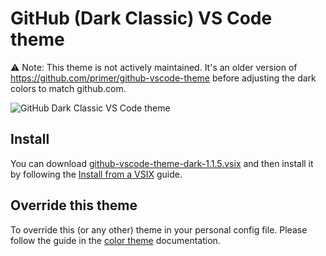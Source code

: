 # GitHub (Dark Classic) VS Code theme

:warning: Note: This theme is not actively maintained. It's an older version of https://github.com/primer/github-vscode-theme before adjusting the dark colors to match github.com.

![GitHub Dark Classic VS Code theme](https://user-images.githubusercontent.com/378023/102616403-d9279e80-417a-11eb-86fa-ddda833e3704.png)

## Install

You can download [github-vscode-theme-dark-1.1.5.vsix](https://github.com/primer/github-vscode-theme-dark/raw/main/github-vscode-theme-dark-1.1.5.vsix) and then install it by following the [Install from a VSIX](https://code.visualstudio.com/docs/editor/extension-gallery#_install-from-a-vsix) guide.

## Override this theme

To override this (or any other) theme in your personal config file. Please follow the guide in the [color theme](https://code.visualstudio.com/api/extension-guides/color-theme) documentation.
